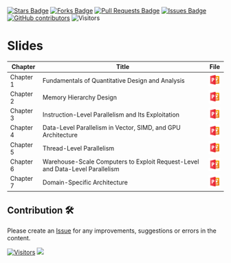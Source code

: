 <a href="https://github.com/drshahizan/project-management/stargazers"><img src="https://img.shields.io/github/stars/drshahizan/project-management" alt="Stars Badge"/></a>
<a href="https://github.com/drshahizan/project-management/network/members"><img src="https://img.shields.io/github/forks/drshahizan/project-management" alt="Forks Badge"/></a>
<a href="https://github.com/drshahizan/project-management/pulls"><img src="https://img.shields.io/github/issues-pr/drshahizan/project-management" alt="Pull Requests Badge"/></a>
<a href="https://github.com/drshahizan/project-management"><img src="https://img.shields.io/github/issues/drshahizan/project-management" alt="Issues Badge"/></a>
<a href="https://github.com/drshahizan/project-management/graphs/contributors"><img alt="GitHub contributors" src="https://img.shields.io/github/contributors/drshahizan/project-management?color=2b9348"></a>
![Visitors](https://api.visitorbadge.io/api/visitors?path=https%3A%2F%2Fgithub.com%2Fdrshahizan%2Fproject-management&labelColor=%23d9e3f0&countColor=%23697689&style=flat)

# Slides

| Chapter    | Title                                                                                  | File |
|------------|----------------------------------------------------------------------------------------|----------------------------------------------------------------------------------------------|
| Chapter 1  | Fundamentals of Quantitative Design and Analysis                                       | <a href="https://github.com/drshahizan/computer-system/blob/main/images/week1/Chapter1.pdf"><img src="../images/powerpoint-48.png" width="30px" height="30px"></a> |
| Chapter 2  | Memory Hierarchy Design                                                                | <a href="https://github.com/drshahizan/computer-system/blob/main/images/week1/chapter02.pdf"><img src="../images/powerpoint-48.png" width="30px" height="30px"></a> |
| Chapter 3  | Instruction-Level Parallelism and Its Exploitation                                     | <a href="https://github.com/drshahizan/computer-system/blob/main/images/week1/chapter03.pdf"><img src="../images/powerpoint-48.png" width="30px" height="30px"></a> |
| Chapter 4  | Data-Level Parallelism in Vector, SIMD, and GPU Architecture                           | <a href="https://github.com/drshahizan/computer-system/blob/main/images/week1/chapter04.pdf"><img src="../images/powerpoint-48.png" width="30px" height="30px"></a> |
| Chapter 5  | Thread-Level Parallelism                                                               | <a href="https://github.com/drshahizan/computer-system/blob/main/images/week1/chapter05.pdf"><img src="../images/powerpoint-48.png" width="30px" height="30px"></a> |
| Chapter 6  | Warehouse-Scale Computers to Exploit Request-Level and Data-Level Parallelism          | <a href="https://github.com/drshahizan/computer-system/blob/main/images/week1/chapter06.pdf"><img src="../images/powerpoint-48.png" width="30px" height="30px"></a> |
| Chapter 7  | Domain-Specific Architecture                                                           | <a href="https://github.com/drshahizan/computer-system/blob/main/images/week1/chapter07.pdf"><img src="../images/powerpoint-48.png" width="30px" height="30px"></a> |


## Contribution 🛠️
Please create an [Issue](https://github.com/drshahizan/project-management/issues) for any improvements, suggestions or errors in the content.

[![Visitors](https://api.visitorbadge.io/api/visitors?path=https%3A%2F%2Fgithub.com%2Fdrshahizan&labelColor=%23697689&countColor=%23555555&style=plastic)](https://visitorbadge.io/status?path=https%3A%2F%2Fgithub.com%2Fdrshahizan)
![](https://hit.yhype.me/github/profile?user_id=81284918)
